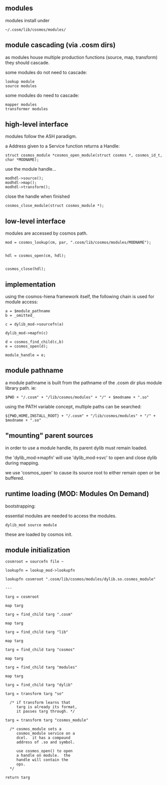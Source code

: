 


modules
-------

modules install under

    ~/.cosm/lib/cosmos/modules/



module cascading (via .cosm dirs)
----------------

as modules house multiple production functions (source, map, transform) they should cascade.


some modules do not need to cascade:

    lookup module
    source modules
    

some modules do need to cascade:

    mapper modules
    transformer modules



high-level interface
--------------------

modules follow the ASH paradigm.


a Address given to a Service function returns a Handle:

    struct cosmos_module *cosmos_open_module(struct cosmos *, cosmos_id_t, char *MODNAME);


use the module handle...

    modhdl->source();
    modhdl->map();
    modhdl->transform();


close the handle when finished

    cosmos_close_module(struct cosmos_module *);



low-level interface
-------------------

modules are accessed by cosmos path.

    mod = cosmos_lookup(cm, par, ".cosm/lib/cosmos/modules/MODNAME");


    hdl = cosmos_open(cm, hdl);


    cosmos_close(hdl);



implementation
--------------

using the cosmos-hiena framework itself, the following chain is used for module access:

    a = $module_pathname
    b = _omitted_

    c = dylib_mod->sourcefn(a)

    dylib_mod->mapfn(c)

    d = cosmos_find_child(c,b)
    e = cosmos_open(d);

    module_handle = e;



module pathname
---------------

a module pathname is built from the pathname of the .cosm dir plus module library path.  ie:

    $PWD + "/.cosm" + "/lib/cosmos/modules" + "/" + $modname + ".so"


using the PATH variable concept, multiple paths can be searched:

    ${PWD,HOME,INSTALL_ROOT} + "/.cosm" + "/lib/cosmos/modules" + "/" + $modname + ".so"

    


"mounting" parent sources
-------------------------

in order to use a module handle, its parent dylib must remain loaded.

the 'dylib_mod->mapfn' will use 'dylib_mod->svc' to open and close dylib during mapping.

we use 'cosmos_open' to cause its source root to either remain open or be buffered.



runtime loading (MOD: Modules On Demand)
---------------


bootstrapping:

essential modules are needed to access the modules.

    dylib_mod source module

these are loaded by cosmos init.



module initialization
---------------------

    cosmroot = sourcefn file ~

    lookupfn = lookup_mod->lookupfn

    lookupfn cosmroot ".cosm/lib/cosmos/modules/dylib.so.cosmos_module"
    
    ---

    targ = cosmroot
    
    map targ

    targ = find_child targ ".cosm"
    
    map targ

    targ = find_child targ "lib"

    map targ

    targ = find_child targ "cosmos"

    map targ

    targ = find_child targ "modules"

    map targ

    targ = find_child targ "dylib"

    targ = transform targ "so"

      /* if transform learns that
         targ is already its format,
         it passes targ through. */

    targ = transform targ "cosmos_module"

      /* cosmos_module sets a
         cosmos_module service on a
         dcel.  it has a compound 
         address of .so and symbol.
         
         use cosmos_open() to open
         a handle on module.  the 
         handle will contain the
         ops.
      */

    return targ

